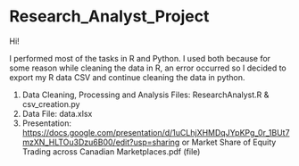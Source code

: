 # Research_Analyst_Project

Hi!

I performed most of the tasks in R and Python. I used both because for some reason while cleaning the data in R, an error occurred so I decided to export my R data CSV and continue cleaning the data in python.

1. Data Cleaning, Processing and Analysis Files: ResearchAnalyst.R & csv_creation.py 
2. Data File: data.xlsx
3. Presentation: https://docs.google.com/presentation/d/1uCLhjXHMDqJYpKPg_0r_1BUt7mzXN_HLTOu3Dzu6B00/edit?usp=sharing or Market Share of Equity Trading across Canadian Marketplaces.pdf (file)
